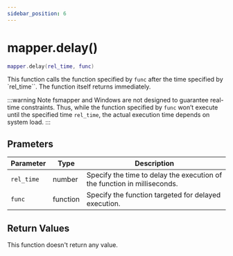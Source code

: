 ```yaml
---
sidebar_position: 6
---
```


# mapper.delay()
```lua
mapper.delay(rel_time, func)
```
This function calls the function specified by `func` after the time specified by `rel_time``.
The function itself returns immediately.

:::warning Note
fsmapper and Windows are not designed to guarantee real-time constraints.
Thus, while the function specified by `func` won’t execute until the specified time `rel_time`, the actual execution time depends on system load.
:::

## Prameters
|Parameter|Type|Description|
|-|-|-|
|`rel_time`|number|Specify the time to delay the execution of the function in milliseconds.|
|`func`|function|Specify the function targeted for delayed execution.|


## Return Values
This function doesn't return any value.
